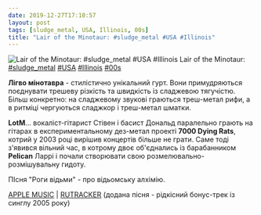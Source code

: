 ```yaml
---
date: 2019-12-27T17:10:57
layout: post
tags: [sludge_metal, USA, Illinois, 00s]
title: "Lair of the Minotaur: #sludge_metal #USA #Illinois"
---
```

![Lair of the Minotaur: #sludge_metal #USA #Illinois](https://res.cloudinary.com/vast-space-unexplored/image/upload/photos/photo_834_27-12-2019_17-10-57.jpg)
Lair of the Minotaur: [#sludge_metal](/tags/#sludge_metal) [#USA](/tags/#USA) [#Illinois](/tags/#Illinois) [#00s](/tags/#00s)

**Лігво мінотавра** - стилістично унікальний гурт. Вони примудряються поєднувати трешеву різкість та швидкість із сладжевою тягучістю. Більш конкретно: на сладжевому звукові граються треш-метал рифи, а в ритміці чергуються сладжкор і треш-метал шматки.

**LotM**... вокаліст-гітарист Стівен і басист Дональд паралельно грають на гітарах в експериментальному дез-метал проекті **7000 Dying Rats**, котрий у 2003 році вирішив концертів більше не грати. Саме тоді з&#39;явився вільний час, в котрому двоє об&#39;єднались із барабанником **Pelican** Ларрі і почали створювати свою розмелювально-розмішувальну гидоту.

ПІсня &quot;Роги відьми&quot; - про відьомську алхімію.

[APPLE MUSIC](https://music.apple.com/gb/album/the-ultimate-destroyer/206077642) \| [RUTRACKER](https://rutracker.org/forum/viewtopic.php?t=3818948) (додана пісня - рідкісний бонус-трек із синглу 2005 року)